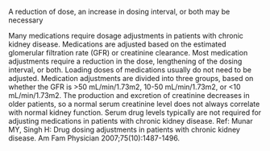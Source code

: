 A reduction of dose, an increase in dosing interval, or both may be necessary

Many medications require dosage adjustments in patients with chronic kidney disease.  Medications are adjusted based on the estimated glomerular filtration rate (GFR) or creatinine clearance.  Most medication adjustments require a reduction in the dose, lengthening of the dosing interval, or both.  Loading doses of medications usually do not need to be adjusted. Medication adjustments are divided into three groups, based on whether the GFR is >50 mL/min/1.73m2, 10-50 mL/min/1.73m2, or <10 mL/min/1.73m2.  The production and excretion of creatinine decreases in older patients, so a normal serum creatinine level does not always correlate with normal kidney function.  Serum drug levels typically are not required for adjusting medications in patients with chronic kidney disease. Ref: Munar MY, Singh H: Drug dosing adjustments in patients with chronic kidney disease. Am Fam Physician 2007;75(10):1487-1496.